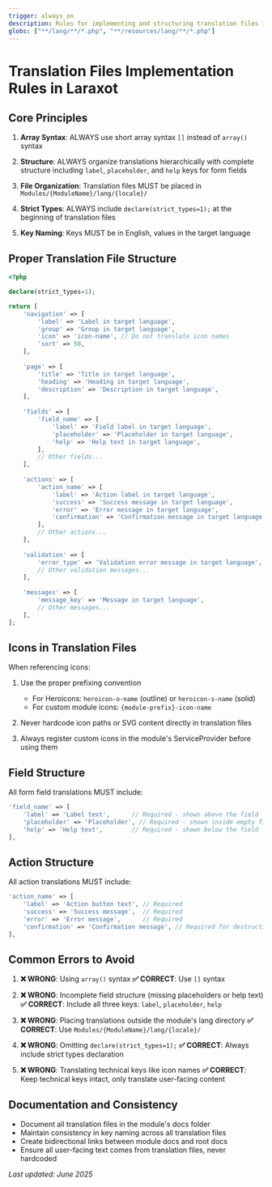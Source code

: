 ```yaml
---
trigger: always_on
description: Rules for implementing and structuring translation files in Laraxot <nome progetto>
globs: ["**/lang/**/*.php", "**/resources/lang/**/*.php"]
---
```


# Translation Files Implementation Rules in Laraxot <nome progetto>

## Core Principles

1. **Array Syntax**: ALWAYS use short array syntax `[]` instead of `array()` syntax

2. **Structure**: ALWAYS organize translations hierarchically with complete structure including `label`, `placeholder`, and `help` keys for form fields

3. **File Organization**: Translation files MUST be placed in `Modules/{ModuleName}/lang/{locale}/`

4. **Strict Types**: ALWAYS include `declare(strict_types=1);` at the beginning of translation files

5. **Key Naming**: Keys MUST be in English, values in the target language

## Proper Translation File Structure

```php
<?php

declare(strict_types=1);

return [
    'navigation' => [
        'label' => 'Label in target language',
        'group' => 'Group in target language',
        'icon' => 'icon-name', // Do not translate icon names
        'sort' => 50,
    ],
    
    'page' => [
        'title' => 'Title in target language',
        'heading' => 'Heading in target language',
        'description' => 'Description in target language',
    ],
    
    'fields' => [
        'field_name' => [
            'label' => 'Field label in target language',
            'placeholder' => 'Placeholder in target language',
            'help' => 'Help text in target language',
        ],
        // Other fields...
    ],
    
    'actions' => [
        'action_name' => [
            'label' => 'Action label in target language',
            'success' => 'Success message in target language',
            'error' => 'Error message in target language',
            'confirmation' => 'Confirmation message in target language',
        ],
        // Other actions...
    ],
    
    'validation' => [
        'error_type' => 'Validation error message in target language',
        // Other validation messages...
    ],
    
    'messages' => [
        'message_key' => 'Message in target language',
        // Other messages...
    ],
];
```

## Icons in Translation Files

When referencing icons:

1. Use the proper prefixing convention
   - For Heroicons: `heroicon-o-name` (outline) or `heroicon-s-name` (solid)
   - For custom module icons: `{module-prefix}-icon-name`

2. Never hardcode icon paths or SVG content directly in translation files

3. Always register custom icons in the module's ServiceProvider before using them

## Field Structure

All form field translations MUST include:

```php
'field_name' => [
    'label' => 'Label text',      // Required - shown above the field
    'placeholder' => 'Placeholder', // Required - shown inside empty field
    'help' => 'Help text',        // Required - shown below the field
],
```

## Action Structure

All action translations MUST include:

```php
'action_name' => [
    'label' => 'Action button text', // Required
    'success' => 'Success message',  // Required
    'error' => 'Error message',      // Required
    'confirmation' => 'Confirmation message', // Required for destructive actions
],
```

## Common Errors to Avoid

1. **❌ WRONG**: Using `array()` syntax
   **✅ CORRECT**: Use `[]` syntax

2. **❌ WRONG**: Incomplete field structure (missing placeholders or help text)
   **✅ CORRECT**: Include all three keys: `label`, `placeholder`, `help`

3. **❌ WRONG**: Placing translations outside the module's lang directory
   **✅ CORRECT**: Use `Modules/{ModuleName}/lang/{locale}/`

4. **❌ WRONG**: Omitting `declare(strict_types=1);`
   **✅ CORRECT**: Always include strict types declaration

5. **❌ WRONG**: Translating technical keys like icon names
   **✅ CORRECT**: Keep technical keys intact, only translate user-facing content

## Documentation and Consistency

- Document all translation files in the module's docs folder
- Maintain consistency in key naming across all translation files
- Create bidirectional links between module docs and root docs
- Ensure all user-facing text comes from translation files, never hardcoded

*Last updated: June 2025*
